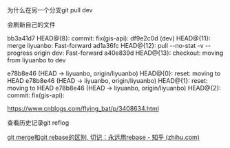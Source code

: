为什么在另一个分支git pull dev

会刷新自己的文件

bb3a41d7 HEAD@{8}: commit: fix(gis-api):
df9e2c0d (dev) HEAD@{11}: merge liyuanbo: Fast-forward
ad1a36fc HEAD@{12}: pull --no-stat -v --progress origin dev: Fast-forward
a40e839d HEAD@{13}: checkout: moving from liyuanbo to dev

e78b8e46 (HEAD -> liyuanbo, origin/liyuanbo) HEAD@{0}: reset: moving to HEAD
e78b8e46 (HEAD -> liyuanbo, origin/liyuanbo) HEAD@{1}: reset: moving to HEAD
e78b8e46 (HEAD -> liyuanbo, origin/liyuanbo) HEAD@{2}: commit: fix(gis-api):

https://www.cnblogs.com/flying_bat/p/3408634.html

查看历史记录git reflog





[git merge和git rebase的区别, 切记：永远用rebase - 知乎 (zhihu.com)](https://zhuanlan.zhihu.com/p/75499871)
